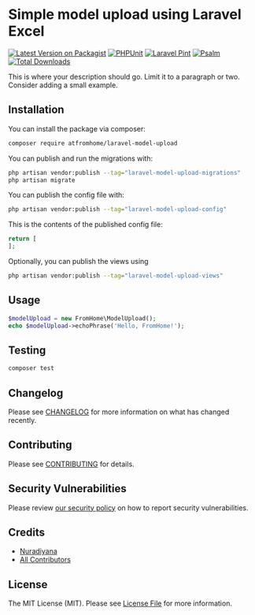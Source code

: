 # Simple model upload using Laravel Excel

[![Latest Version on Packagist](https://img.shields.io/packagist/v/fromhome/laravel-model-upload.svg?style=flat-square)](https://packagist.org/packages/fromhome/laravel-model-upload)
[![PHPUnit](https://github.com/atfromhome/laravel-model-upload/actions/workflows/run-tests.yml/badge.svg?branch=main)](https://github.com/atfromhome/laravel-model-upload/actions/workflows/run-tests.yml)
[![Laravel Pint](https://github.com/atfromhome/laravel-model-upload/actions/workflows/fix-php-code-style-issues.yml/badge.svg?branch=main)](https://github.com/atfromhome/laravel-model-upload/actions/workflows/fix-php-code-style-issues.yml)
[![Psalm](https://github.com/atfromhome/laravel-model-upload/actions/workflows/run-psalm-static-analyst.yml/badge.svg?branch=main)](https://github.com/atfromhome/laravel-model-upload/actions/workflows/run-psalm-static-analyst.yml)
[![Total Downloads](https://img.shields.io/packagist/dt/atfromhome/laravel-model-upload.svg?style=flat-square)](https://packagist.org/packages/fromhome/laravel-model-upload)

This is where your description should go. Limit it to a paragraph or two. Consider adding a small example.

## Installation

You can install the package via composer:

```bash
composer require atfromhome/laravel-model-upload
```

You can publish and run the migrations with:

```bash
php artisan vendor:publish --tag="laravel-model-upload-migrations"
php artisan migrate
```

You can publish the config file with:

```bash
php artisan vendor:publish --tag="laravel-model-upload-config"
```

This is the contents of the published config file:

```php
return [
];
```

Optionally, you can publish the views using

```bash
php artisan vendor:publish --tag="laravel-model-upload-views"
```

## Usage

```php
$modelUpload = new FromHome\ModelUpload();
echo $modelUpload->echoPhrase('Hello, FromHome!');
```

## Testing

```bash
composer test
```

## Changelog

Please see [CHANGELOG](CHANGELOG.md) for more information on what has changed recently.

## Contributing

Please see [CONTRIBUTING](CONTRIBUTING.md) for details.

## Security Vulnerabilities

Please review [our security policy](../../security/policy) on how to report security vulnerabilities.

## Credits

- [Nuradiyana](https://github.com/nuradiyana)
- [All Contributors](../../contributors)

## License

The MIT License (MIT). Please see [License File](LICENSE.md) for more information.
